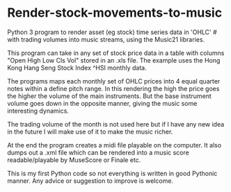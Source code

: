 # Render-stock-movements-to-music
Python 3 program to render asset (eg stock) time series data in 'OHLC' # with trading volumes into music streams, 
using the Music21 libraries.

This program can take in any set of stock price data in a table with columns "Open	High	Low	Cls	Vol" stored in an .xls file.
The example uses the Hong Kong Hang Seng Stock Index ^HSI monthly data.

The programs maps each monthly set of OHLC prices into 4 equal quarter notes within a define pitch range. 
In this rendering the high the price goes the higher the volume of the main instruments. But the base instrument volume
goes down in the opposite manner, giving the music some interesting dynamics.

The trading volume of the month is not used here but if I have any new idea in the future I will make use of it to make the 
music richer.

At the end the program creates a midi file playable on the computer. It also dumps out a .xml file which can be rendered into 
a music score readable/playable by MuseScore or Finale etc.

This is my first Python code so not everything is written in good Pythonic manner. Any advice or suggestion to improve is welcome.
